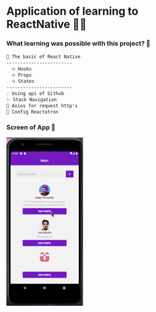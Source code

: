 # Application of learning to ReactNative 💜🎉

### What learning was possible with this project? 🤔
    💜 The basic of React Native
    ------------------------
      🔥 Hooks
      🔥 Props
      🔥 States
    ------------------------
    ☄ Using api of Github
    ✨ Stack Navigation
    📩 Axios for request http's
    🔧 Config Reactotron

### Screen of App 💖
<img
  src="./src/assets/screen.gif"
  style="width: 200px"
/>
